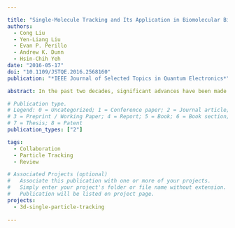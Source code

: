 ```yaml
---

title: "Single-Molecule Tracking and Its Application in Biomolecular Binding Detection"
authors:
  - Cong Liu
  - Yen-Liang Liu
  - Evan P. Perillo
  - Andrew K. Dunn
  - Hsin-Chih Yeh
date: "2016-05-17"
doi: "10.1109/JSTQE.2016.2568160"
publication: "*IEEE Journal of Selected Topics in Quantum Electronics*"

abstract: In the past two decades, significant advances have been made in single-molecule detection which enables the direct observation of single biomolecules at work in real time and under physiological conditions. In particular, the development of single-molecule tracking (SMT) microscopy allows us to monitor the motion paths of individual biomolecules in living systems, unveiling the localization dynamics, and transport modalities of the biomolecules that support the development of life. Beyond the capabilities of traditional camera-based tracking techniques, state-of-the-art SMT microscopies developed in recent years can record fluorescence lifetime while tracking a single molecule in the 3D space. This multiparameter detection capability can open the door to a wide range of investigations at the cellular or tissue level, including identification of molecular interaction hotspots and characterization of association/dissociation kinetics between molecules. In this review, we discuss various SMT techniques developed to date, with an emphasis on our recent development of the next generation 3D tracking system that not only achieves ultrahigh spatiotemporal resolution but also provides sufficient working depth suitable for live animal imaging. We also discuss the challenges that current SMT techniques are facing and the potential strategies to tackle those challenges.

# Publication type.
# Legend: 0 = Uncategorized; 1 = Conference paper; 2 = Journal article;
# 3 = Preprint / Working Paper; 4 = Report; 5 = Book; 6 = Book section;
# 7 = Thesis; 8 = Patent
publication_types: ["2"]

tags:
  - Collaboration
  - Particle Tracking
  - Review

# Associated Projects (optional)
#   Associate this publication with one or more of your projects.
#   Simply enter your project's folder or file name without extension.
#   Publication will be listed on project page.
projects:
  - 3d-single-particle-tracking
  
---
```

